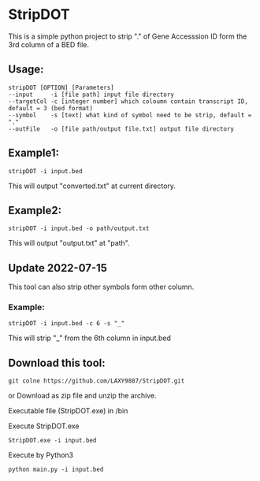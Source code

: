 # StripDOT
This is a simple python project to strip "." of Gene Accesssion ID form the 3rd column of a BED file.

## Usage:
    stripDOT [OPTION] [Parameters]
    --input     -i [file path] input file directory
    --targetCol -c [integer number] which coloumn contain transcript ID, default = 3 (bed format)
    --symbol    -s [text] what kind of symbol need to be strip, default = "."
    --outFile   -o [file path/output file.txt] output file directory

## Example1:
`stripDOT -i input.bed`

This will output "converted.txt" at current directory.

## Example2:
`stripDOT -i input.bed -o path/output.txt`

This will output "output.txt" at "path".

## Update 2022-07-15
This tool can also strip other symbols form other column.

### Example:
`stripDOT -i input.bed -c 6 -s "_"`

This will strip "_" from the 6th column in input.bed 

## Download this tool:
`git colne https://github.com/LAXY9887/StripDOT.git`

or 
Download as zip file and unzip the archive.

Executable file (StripDOT.exe) in /bin

Execute StripDOT.exe

`StripDOT.exe -i input.bed`

Execute by Python3

`python main.py -i input.bed`
